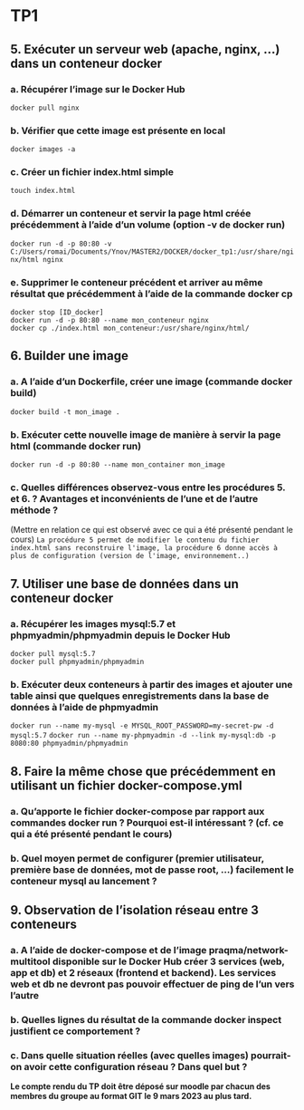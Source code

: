 <h1>TP1</h1>

<h2>5. Exécuter un serveur web (apache, nginx, …) dans un conteneur docker</h2>
   <h3>a. Récupérer l’image sur le Docker Hub</h3>
        <code>docker pull nginx</code>
    <h3>b. Vérifier que cette image est présente en local</h3>
        <code>docker images -a</code>
    <h3>c. Créer un fichier index.html simple</h3>
        <code>touch index.html</code>
    <h3>d. Démarrer un conteneur et servir la page html créée précédemment à l’aide d’un volume (option -v de docker run)</h3>
        <code>docker run -d -p 80:80 -v C:/Users/romai/Documents/Ynov/MASTER2/DOCKER/docker_tp1:/usr/share/nginx/html nginx</code>
    <h3>e. Supprimer le conteneur précédent et arriver au même résultat que
précédemment à l’aide de la commande docker cp</h3>
        <code>docker stop [ID_docker]</code><br>
        <code>docker run -d -p 80:80 --name mon_conteneur nginx</code><br>
        <code>docker cp ./index.html mon_conteneur:/usr/share/nginx/html/</code>

<h2>6. Builder une image</h2>
    <h3>a. A l’aide d’un Dockerfile, créer une image (commande docker build)</h3>
        <code>docker build -t mon_image .</code>
    <h3>b. Exécuter cette nouvelle image de manière à servir la page html (commande docker run)</h3>
        <code>docker run -d -p 80:80 --name mon_container mon_image</code>
    <h3>c. Quelles différences observez-vous entre les procédures 5. et 6. ? Avantages et inconvénients de l’une et de l’autre méthode ?</h3> (Mettre en relation ce qui est observé avec ce qui a été présenté pendant le cours)
        <code>La procédure 5 permet de modifier le contenu du fichier index.html sans reconstruire l'image, la procédure 6 donne accès à plus de configuration (version de l'image, environnement..)</code>

<h2>7. Utiliser une base de données dans un conteneur docker</h2>
    <h3>a. Récupérer les images mysql:5.7 et phpmyadmin/phpmyadmin depuis le
Docker Hub</h3>
        <code>docker pull mysql:5.7</code><br>
        <code>docker pull phpmyadmin/phpmyadmin</code>
    <h3>b. Exécuter deux conteneurs à partir des images et ajouter une table ainsi que quelques enregistrements dans la base de données à l’aide de phpmyadmin</h3>
        <code>docker run --name my-mysql -e MYSQL_ROOT_PASSWORD=my-secret-pw -d mysql:5.7</code>
        <code>docker run --name my-phpmyadmin -d --link my-mysql:db -p 8080:80 phpmyadmin/phpmyadmin</code>

<h2>8. Faire la même chose que précédemment en utilisant un fichier
docker-compose.yml </h2>
    <h3>a. Qu’apporte le fichier docker-compose par rapport aux commandes docker run
? Pourquoi est-il intéressant ? (cf. ce qui a été présenté pendant le cours)</h3>
    <h3>b. Quel moyen permet de configurer (premier utilisateur, première base de
données, mot de passe root, …) facilement le conteneur mysql au lancement ?</h3>

<h2>9. Observation de l’isolation réseau entre 3 conteneurs</h2>
    <h3>a. A l’aide de docker-compose et de l’image praqma/network-multitool
disponible sur le Docker Hub créer 3 services (web, app et db) et 2 réseaux
(frontend et backend).
Les services web et db ne devront pas pouvoir effectuer de ping de l’un vers
l’autre</h3>
    <h3>b. Quelles lignes du résultat de la commande docker inspect justifient ce
comportement ?</h3>
    <h3>c. Dans quelle situation réelles (avec quelles images) pourrait-on avoir cette configuration réseau ? Dans quel but ?</h3>


<strong>
Le compte rendu du TP doit être déposé sur moodle par chacun des membres du
groupe au format GIT le 9 mars 2023 au plus tard.
</strong>